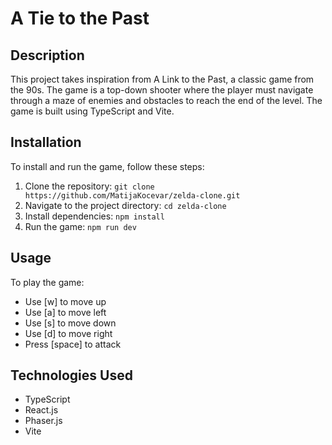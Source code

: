 # A Tie to the Past

## Description
This project takes inspiration from A Link to the Past, a classic game from the 90s. The game is a top-down shooter where the player must navigate through a maze of enemies and obstacles to reach the end of the level. The game is built using TypeScript and Vite. 

## Installation
To install and run the game, follow these steps:
1. Clone the repository: `git clone https://github.com/MatijaKocevar/zelda-clone.git`
2. Navigate to the project directory: `cd zelda-clone`
3. Install dependencies: `npm install`
4. Run the game: `npm run dev`

## Usage
To play the game:
- Use [w] to move up
- Use [a] to move left
- Use [s] to move down
- Use [d] to move right
- Press [space] to attack

## Technologies Used
- TypeScript
- React.js
- Phaser.js
- Vite